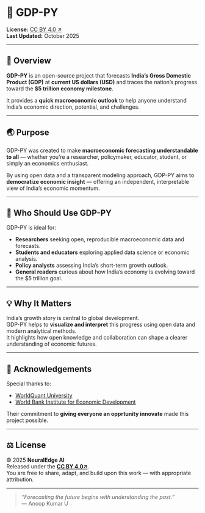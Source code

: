 # 🚀 GDP-PY

**License:** [CC BY 4.0 ↗](https://creativecommons.org/licenses/by/4.0/)  
**Last Updated:** October 2025  

---

## 🧭 Overview

**GDP-PY** is an open-source project that forecasts **India’s Gross Domestic Product (GDP)** at **current US dollars (USD)** and traces the nation’s progress toward the **$5 trillion economy milestone**.  

It provides a **quick macroeconomic outlook** to help anyone understand India’s economic direction, potential, and challenges.  

---

## 🌏 Purpose

GDP-PY was created to make **macroeconomic forecasting understandable to all** — whether you’re a researcher, policymaker, educator, student, or simply an economics enthusiast.  

By using open data and a transparent modeling approach, GDP-PY aims to **democratize economic insight** — offering an independent, interpretable view of India’s economic momentum.  

---

## 👥 Who Should Use GDP-PY

GDP-PY is ideal for:  
- **Researchers** seeking open, reproducible macroeconomic data and forecasts.  
- **Students and educators** exploring applied data science or economic analysis.  
- **Policy analysts** assessing India’s short-term growth outlook.  
- **General readers** curious about how India’s economy is evolving toward the $5 trillion goal.  

---

## 💡 Why It Matters

India’s growth story is central to global development.  
GDP-PY helps to **visualize and interpret** this progress using open data and modern analytical methods.  
It highlights how open knowledge and collaboration can shape a clearer understanding of economic futures.

---

## 🙏 Acknowledgements

Special thanks to:  
- [WorldQuant University](https://www.wqu.edu/)   
- [World Bank Institute for Economic Development](https://www.wbginstitute.org)  

Their commitment to **giving everyone an opprtunity innovate** made this project possible.  

---

## ⚖️ License

© 2025 **NeuralEdge AI**  
Released under the **[CC BY 4.0↗](https://creativecommons.org/licenses/by/4.0/)**.  
You are free to share, adapt, and build upon this work — with appropriate attribution.

---

> *“Forecasting the future begins with understanding the past.”*  
> — Anoop Kumar U
